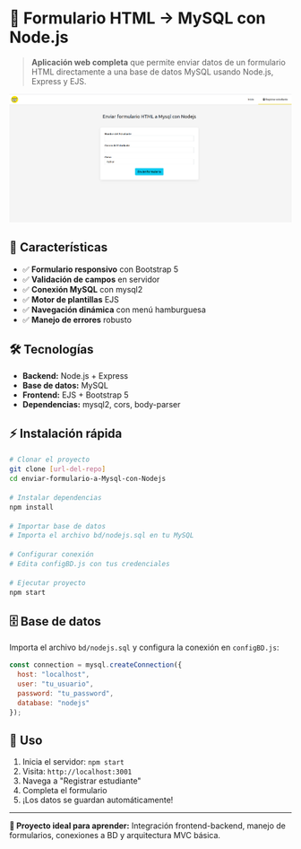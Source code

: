 # 📝 Formulario HTML → MySQL con Node.js

> **Aplicación web completa** que permite enviar datos de un formulario HTML directamente a una base de datos MySQL usando Node.js, Express y EJS.

![Demo](https://raw.githubusercontent.com/urian121/imagenes-proyectos-github/master/portada-enviar-formulario-con-nodejs.png)

## 🚀 Características

- ✅ **Formulario responsivo** con Bootstrap 5
- ✅ **Validación de campos** en servidor
- ✅ **Conexión MySQL** con mysql2
- ✅ **Motor de plantillas** EJS
- ✅ **Navegación dinámica** con menú hamburguesa
- ✅ **Manejo de errores** robusto

## 🛠️ Tecnologías

- **Backend:** Node.js + Express
- **Base de datos:** MySQL
- **Frontend:** EJS + Bootstrap 5
- **Dependencias:** mysql2, cors, body-parser

## ⚡ Instalación rápida

```bash
# Clonar el proyecto
git clone [url-del-repo]
cd enviar-formulario-a-Mysql-con-Nodejs

# Instalar dependencias
npm install

# Importar base de datos
# Importa el archivo bd/nodejs.sql en tu MySQL

# Configurar conexión
# Edita configBD.js con tus credenciales

# Ejecutar proyecto
npm start
```

## 🗄️ Base de datos

Importa el archivo `bd/nodejs.sql` y configura la conexión en `configBD.js`:

```javascript
const connection = mysql.createConnection({
  host: "localhost",
  user: "tu_usuario",
  password: "tu_password",
  database: "nodejs"
});
```

## 📱 Uso

1. Inicia el servidor: `npm start`
2. Visita: `http://localhost:3001`
3. Navega a "Registrar estudiante"
4. Completa el formulario
5. ¡Los datos se guardan automáticamente!

---

**🎯 Proyecto ideal para aprender:** Integración frontend-backend, manejo de formularios, conexiones a BD y arquitectura MVC básica.
